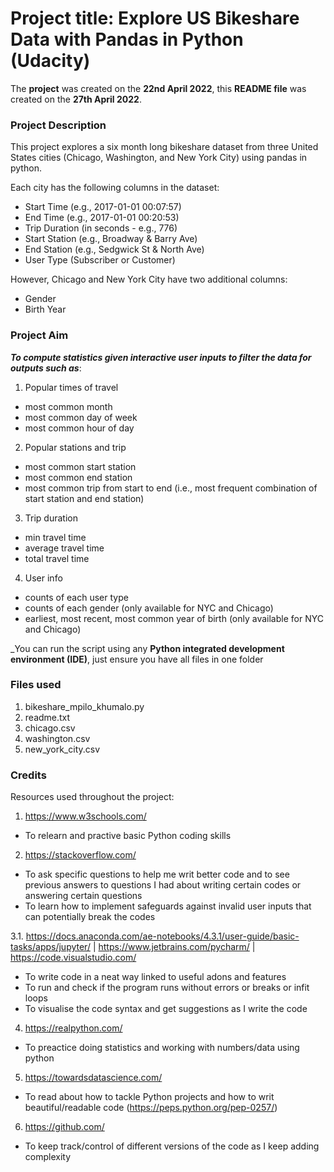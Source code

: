 # Project title: Explore US Bikeshare Data with Pandas in Python (Udacity)

The **project** was created on the **22nd April 2022**, this **README file** was created on the **27th April 2022**.

### Project Description
This project explores a six month long bikeshare dataset from three United States cities (Chicago, Washington, and New York City) using pandas in python.

Each city has the following columns in the dataset:
* Start Time (e.g., 2017-01-01 00:07:57)
* End Time (e.g., 2017-01-01 00:20:53)
* Trip Duration (in seconds - e.g., 776)
* Start Station (e.g., Broadway & Barry Ave)
* End Station (e.g., Sedgwick St & North Ave)
* User Type (Subscriber or Customer)

However, Chicago and New York City have two additional columns:

* Gender
* Birth Year

### Project Aim 
_**To compute statistics given interactive user inputs to filter the data for outputs such as**_:

1. Popular times of travel 
* most common month
* most common day of week
* most common hour of day

2. Popular stations and trip
* most common start station
* most common end station
* most common trip from start to end (i.e., most frequent combination of start station and end station)

3. Trip duration
* min travel time
* average travel time
* total travel time

4. User info
* counts of each user type
* counts of each gender (only available for NYC and Chicago) 
* earliest, most recent, most common year of birth (only available for NYC and Chicago)

_You can run the script using any **Python integrated development environment (IDE)**, just ensure you have all files in one folder

### Files used
1. bikeshare_mpilo_khumalo.py 
2. readme.txt
3. chicago.csv
4. washington.csv
5. new_york_city.csv

### Credits
Resources used throughout the project:
1. <https://www.w3schools.com/>
* To relearn and practive basic Python coding skills

2. <https://stackoverflow.com/>
* To ask specific questions to help me writ better code and to see previous answers to questions I had about writing certain codes or answering certain questions
* To learn how to implement safeguards against invalid user inputs that can potentially break the codes

3.1. <https://docs.anaconda.com/ae-notebooks/4.3.1/user-guide/basic-tasks/apps/jupyter/> | <https://www.jetbrains.com/pycharm/> | <https://code.visualstudio.com/>
* To write code in a neat way linked to useful adons and features
* To run and check if the program runs without errors or breaks or infit loops
* To visualise the code syntax and get suggestions as I write the code

4. <https://realpython.com/>
* To preactice doing statistics and working with numbers/data using python

5. <https://towardsdatascience.com/>
* To read about how to tackle Python projects and how to writ beautiful/readable code (<https://peps.python.org/pep-0257/>)

6. <https://github.com/>
* To keep track/control of different versions of the code as I keep adding complexity
